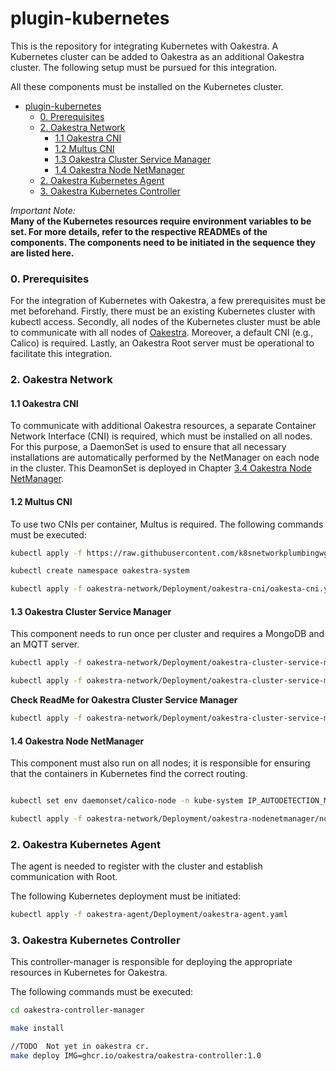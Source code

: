 # plugin-kubernetes

This is the repository for integrating Kubernetes with Oakestra. A Kubernetes cluster can be added to Oakestra as an additional Oakestra cluster. The following setup must be pursued for this integration.

All these components must be installed on the Kubernetes cluster.

   

- [plugin-kubernetes](#plugin-kubernetes)
    - [0. Prerequisites](#0-prerequisites)
    - [2. Oakestra Network](#2-oakestra-network)
      - [1.1 Oakestra CNI](#11-oakestra-cni)
      - [1.2 Multus CNI](#12-multus-cni)
      - [1.3 Oakestra Cluster Service Manager](#13-oakestra-cluster-service-manager)
      - [1.4 Oakestra Node NetManager](#14-oakestra-node-netmanager)
    - [2. Oakestra Kubernetes Agent](#2-oakestra-kubernetes-agent)
    - [3. Oakestra Kubernetes Controller](#3-oakestra-kubernetes-controller)



*Important Note:*\
**Many of the Kubernetes resources require environment variables to be set. For more details, refer to the respective READMEs of the components. The components need to be initiated in the sequence they are listed here.**

### 0. Prerequisites
For the integration of Kubernetes with Oakestra, a few prerequisites must be met beforehand. Firstly, there must be an existing Kubernetes cluster with kubectl access. Secondly, all nodes of the Kubernetes cluster must be able to communicate with all nodes of [Oakestra](https://github.com/oakestra). Moreover, a default CNI (e.g., Calico) is required. Lastly, an Oakestra Root server must be operational to facilitate this integration.


### 2. Oakestra Network

#### 1.1 Oakestra CNI
To communicate with additional Oakestra resources, a separate Container Network Interface (CNI) is required, which must be installed on all nodes. For this purpose, a DaemonSet is used to ensure that all necessary installations are automatically performed by the NetManager on each node in the cluster. This DeamonSet is deployed in Chapter [3.4 Oakestra Node NetManager](#34-oakestra-node-netmanager).

#### 1.2 Multus CNI
To use two CNIs per container, Multus is required. The following commands must be executed:


```bash
kubectl apply -f https://raw.githubusercontent.com/k8snetworkplumbingwg/multus-cni/master/deployments/multus-daemonset.yml

kubectl create namespace oakestra-system

kubectl apply -f oakestra-network/Deployment/oakestra-cni/oakesta-cni.yaml -n oakestra-system
```


#### 1.3 Oakestra Cluster Service Manager
This component needs to run once per cluster and requires a MongoDB and an MQTT server.


```bash
kubectl apply -f oakestra-network/Deployment/oakestra-cluster-service-manager/mosquitto/ -n oakestra-system

kubectl apply -f oakestra-network/Deployment/oakestra-cluster-service-manager/mongodb/ -n oakestra-system

```

**Check ReadMe for Oakestra Cluster Service Manager**
```bash
kubectl apply -f oakestra-network/Deployment/oakestra-cluster-service-manager/oakestra-cluster-service-manager.yaml -n oakestra-system
```

#### 1.4 Oakestra Node NetManager
This component must also run on all nodes; it is responsible for ensuring that the containers in Kubernetes find the correct routing.

```bash

kubectl set env daemonset/calico-node -n kube-system IP_AUTODETECTION_METHOD="skip-interface=goProxy.*"

kubectl apply -f oakestra-network/Deployment/oakestra-nodenetmanager/node-netmanager.yaml -n oakestra-system
```


### 2. Oakestra Kubernetes Agent
The agent is needed to register with the cluster and establish communication with Root.

The following Kubernetes deployment must be initiated:


```bash
kubectl apply -f oakestra-agent/Deployment/oakestra-agent.yaml
```


### 3. Oakestra Kubernetes Controller
This controller-manager is responsible for deploying the appropriate resources in Kubernetes for Oakestra.

The following commands must be executed:

```bash
cd oakestra-controller-manager

make install

//TODO  Not yet in oakestra cr.
make deploy IMG=ghcr.io/oakestra/oakestra-controller:1.0 
```